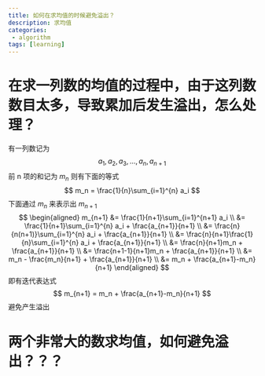 ```yaml
---
title: 如何在求均值的时候避免溢出？
description: 求均值
categories:
 - algorithm
tags: [learning]
---
```


# 在求一列数的均值的过程中，由于这列数数目太多，导致累加后发生溢出，怎么处理？
有一列数记为 
$$
a_1,a_2,a_3,...,a_n,a_{n+1}
$$
前 n 项的和记为 $m_n$
则有下面的等式
$$
m_n = \frac{1}{n}\sum_{i=1}^{n} a_i
$$
下面通过 $m_n$ 来表示出 $m_{n+1}$
$$
\begin{aligned}
m_{n+1} &= \frac{1}{n+1}\sum_{i=1}^{n+1} a_i \\
&= \frac{1}{n+1}\sum_{i=1}^{n} a_i + \frac{a_{n+1}}{n+1} \\
&= \frac{n}{n(n+1)}\sum_{i=1}^{n} a_i + \frac{a_{n+1}}{n+1} \\
&= \frac{n}{n+1}\frac{1}{n}\sum_{i=1}^{n} a_i + \frac{a_{n+1}}{n+1} \\
&= \frac{n}{n+1}m_n + \frac{a_{n+1}}{n+1} \\
&= \frac{n+1-1}{n+1}m_n + \frac{a_{n+1}}{n+1} \\
&= m_n - \frac{m_n}{n+1} + \frac{a_{n+1}}{n+1} \\
&= m_n + \frac{a_{n+1}-m_n}{n+1}
\end{aligned}
$$
即有迭代表达式
$$
m_{n+1} = m_n + \frac{a_{n+1}-m_n}{n+1}
$$
避免产生溢出


# 两个非常大的数求均值，如何避免溢出？？？